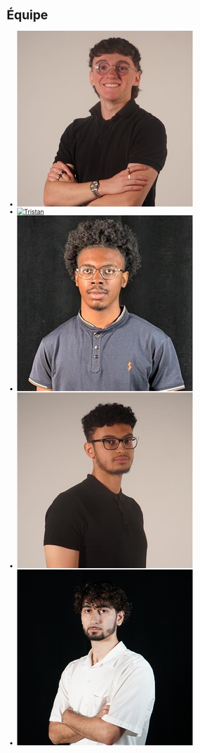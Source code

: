 # Équipe

<!-- Présentation des rôles et responsabilités de chacun des membres de l'équipe -->

* [![Matis](medias/matis.png)](matis.png)
* [![Tristan](../../Assets/Images/Membres/tristan_khadka/tristan.png)](tristan.png)
* [![Daniel](medias/daniel.png)](daniel.png)
* [![Abdel](medias/abdel.png)](abdel.png)
* [![Yavuz](medias/yavuz.png)](yavuz.png)

